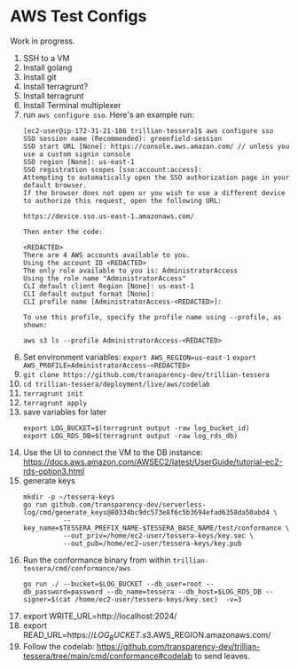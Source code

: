 # AWS Test Configs

Work in progress.


 1. SSH to a VM
 2. Install golang
 3. Install git
 4. Install terragrunt?
 5. Install terragrunt
 6. Install Terminal multiplexer
 7. run `aws configure sso`. Here's an example run:
    ```
    [ec2-user@ip-172-31-21-186 trillian-tessera]$ aws configure sso
    SSO session name (Recommended): greenfield-session
    SSO start URL [None]: https://console.aws.amazon.com/ // unless you use a custom signin console
    SSO region [None]: us-east-1
    SSO registration scopes [sso:account:access]:
    Attempting to automatically open the SSO authorization page in your default browser.
    If the browser does not open or you wish to use a different device to authorize this request, open the following URL:
    
    https://device.sso.us-east-1.amazonaws.com/
    
    Then enter the code:
    
    <REDACTED>
    There are 4 AWS accounts available to you.
    Using the account ID <REDACTED>
    The only role available to you is: AdministratorAccess
    Using the role name "AdministratorAccess"
    CLI default client Region [None]: us-east-1
    CLI default output format [None]:
    CLI profile name [AdministratorAccess-<REDACTED>]:
    
    To use this profile, specify the profile name using --profile, as shown:
    
    aws s3 ls --profile AdministratorAccess-<REDACTED>
    ```
 8. Set environment variables:
    `export AWS_REGION=us-east-1`
    `export AWS_PROFILE=AdministratorAccess-<REDACTED>`
 9. `git clone https://github.com/transparency-dev/trillian-tessera`
 10. `cd trillian-tessera/deployment/live/aws/codelab` 
 11. `terragrunt init`
 12. `terragrunt apply`
 13. save variables for later
     ```
     export LOG_BUCKET=$(terragrunt output -raw log_bucket_id)
     export LOG_RDS_DB=$(terragrunt output -raw log_rds_db)
     ```
 14. Use the UI to connect the VM to the DB instance: https://docs.aws.amazon.com/AWSEC2/latest/UserGuide/tutorial-ec2-rds-option3.html
 15. generate keys
     ```
     mkdir -p ~/tessera-keys
     go run github.com/transparency-dev/serverless-log/cmd/generate_keys@80334bc9dc573e8f6c5b3694efad6358da50abd4 \
               --key_name=$TESSERA_PREFIX_NAME-$TESSERA_BASE_NAME/test/conformance \
               --out_priv=/home/ec2-user/tessera-keys/key.sec \
               --out_pub=/home/ec2-user/tessera-keys/key.pub
     ```
 16. Run the conformance binary from within `trillian-tessera/cmd/conformance/aws`
     ```
     go run ./ --bucket=$LOG_BUCKET --db_user=root --db_password=password --db_name=tessera --db_host=$LOG_RDS_DB --signer=$(cat /home/ec2-user/tessera-keys/key.sec)  -v=3
     ```
 17. export WRITE_URL=http://localhost:2024/
 18. export READ_URL=https://$LOG_BUCKET.s3.$AWS_REGION.amazonaws.com/
 19. Follow the codelab: https://github.com/transparency-dev/trillian-tessera/tree/main/cmd/conformance#codelab to send leaves.
